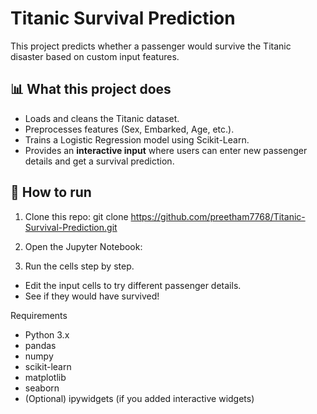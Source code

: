 # Titanic Survival Prediction

This project predicts whether a passenger would survive the Titanic disaster based on custom input features.

## 📊 What this project does
- Loads and cleans the Titanic dataset.
- Preprocesses features (Sex, Embarked, Age, etc.).
- Trains a Logistic Regression model using Scikit-Learn.
- Provides an **interactive input** where users can enter new passenger details and get a survival prediction.

## 🚀 How to run
1. Clone this repo: 
git clone https://github.com/preetham7768/Titanic-Survival-Prediction.git

2. Open the Jupyter Notebook:
3.  Run the cells step by step.  
- Edit the input cells to try different passenger details.
- See if they would have survived!

Requirements
- Python 3.x
- pandas
- numpy
- scikit-learn
- matplotlib
- seaborn
- (Optional) ipywidgets (if you added interactive widgets)

